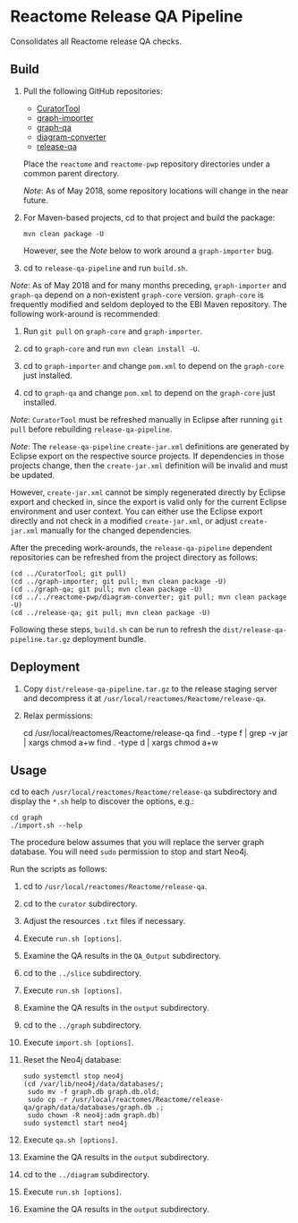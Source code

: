 Reactome Release QA Pipeline
============================
Consolidates all Reactome release QA checks.

Build
-----
1. Pull the following GitHub repositories:

   - [CuratorTool](https://github.com/reactome/CuratorTool.git)
   - [graph-importer](https://github.com/reactome/graph-importer.git)
   - [graph-qa](https://github.com/reactome/graph-qa.git)
   - [diagram-converter](https://github.com/reactome-pwp/diagram-converter.git)
   - [release-qa](https://github.com/reactome/release-qa.git)

   Place the `reactome` and `reactome-pwp` repository directories
   under a common parent directory.

   _Note_: As of May 2018, some repository locations will change in
   the near future.

2. For Maven-based projects, cd to that project and build the package:

       mvn clean package -U
   
   However, see the _Note_ below to work around a `graph-importer` bug.

3. cd to `release-qa-pipeline` and run `build.sh`.

_Note_: As of May 2018 and for many months preceding, `graph-importer`
and `graph-qa` depend on a non-existent `graph-core` version.
`graph-core` is frequently modified and seldom deployed to the EBI
Maven repository. The following work-around is recommended:

1. Run `git pull` on `graph-core` and `graph-importer`.

2. cd to `graph-core` and run `mvn clean install -U`.

3. cd to `graph-importer` and change `pom.xml` to depend on the
   `graph-core` just installed.

3. cd to `graph-qa` and change `pom.xml` to depend on the
   `graph-core` just installed.

_Note_: `CuratorTool` must be refreshed manually in Eclipse after
running `git pull` before rebuilding `release-qa-pipeline`.

_Note_: The `release-qa-pipeline` `create-jar.xml` definitions are
generated by Eclipse export on the respective source projects.
If dependencies in those projects change, then the `create-jar.xml`
definition will be invalid and must be updated.

However, `create-jar.xml` cannot be simply regenerated directly by
Eclipse export and checked in, since the export is valid only for
the current Eclipse environment and user context. You can either
use the Eclipse export directly and not check in a modified
`create-jar.xml`, or adjust `create-jar.xml` manually for the
changed dependencies.

After the preceding work-arounds, the `release-qa-pipeline` dependent
repositories can be refreshed from the project directory as follows:
    
    (cd ../CuratorTool; git pull)
    (cd ../graph-importer; git pull; mvn clean package -U)
    (cd ../graph-qa; git pull; mvn clean package -U)
    (cd ../../reactome-pwp/diagram-converter; git pull; mvn clean package -U)
    (cd ../release-qa; git pull; mvn clean package -U)

Following these steps, `build.sh` can be run to refresh the
`dist/release-qa-pipeline.tar.gz` deployment bundle.

Deployment
----------

1. Copy `dist/release-qa-pipeline.tar.gz` to the release
   staging server and decompress it at
   `/usr/local/reactomes/Reactome/release-qa`.

2. Relax permissions:

   cd /usr/local/reactomes/Reactome/release-qa
   find . -type f | grep -v jar | xargs chmod a+w
   find . -type d | xargs chmod a+w

Usage
-----
cd to each `/usr/local/reactomes/Reactome/release-qa`
subdirectory and display the `*.sh` help to discover the
options,
e.g.:

    cd graph
    ./import.sh --help

The procedure below assumes that you will replace the server
graph database. You will need `sudo` permission to stop and
start Neo4j.

Run the scripts as follows:

1. cd to `/usr/local/reactomes/Reactome/release-qa`.

11. cd to the `curator` subdirectory.

12. Adjust the resources `.txt` files if necessary.

13. Execute `run.sh [options]`.

14. Examine the QA results in the `QA_Output` subdirectory.

21. cd to the `../slice` subdirectory.

22. Execute `run.sh [options]`.

23. Examine the QA results in the `output` subdirectory.

31. cd to the `../graph` subdirectory.

32. Execute `import.sh [options]`.

33. Reset the Neo4j database:

        sudo systemctl stop neo4j
        (cd /var/lib/neo4j/data/databases/;
         sudo mv -f graph.db graph.db.old;
         sudo cp -r /usr/local/reactomes/Reactome/release-qa/graph/data/databases/graph.db .;
         sudo chown -R neo4j:adm graph.db)
        sudo systemctl start neo4j

34. Execute `qa.sh [options]`.

35. Examine the QA results in the `output` subdirectory.

41. cd to the `../diagram` subdirectory.

42. Execute `run.sh [options]`.

43. Examine the QA results in the `output` subdirectory.
